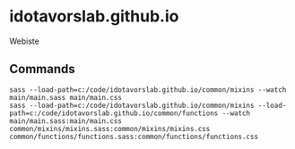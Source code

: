 # idotavorslab.github.io
Webiste

## Commands
	sass --load-path=c:/code/idotavorslab.github.io/common/mixins --watch main/main.sass main/main.css
	sass --load-path=c:/code/idotavorslab.github.io/common/mixins --load-path=c:/code/idotavorslab.github.io/common/functions --watch main/main.sass:main/main.css common/mixins/mixins.sass:common/mixins/mixins.css common/functions/functions.sass:common/functions/functions.css

